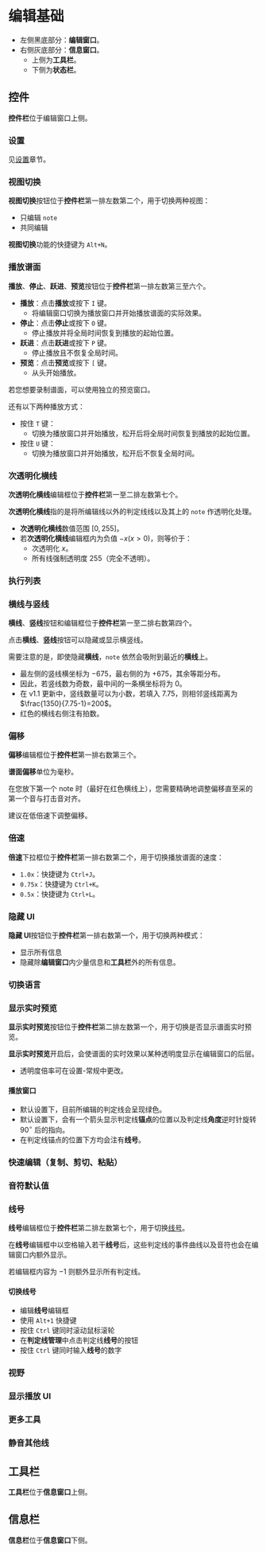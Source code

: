 # 编辑基础

<!--TODO: 此处应有图片-->

<!--TODO: 待完善 基本信息以及拍数-->

- 左侧黑底部分：**编辑窗口**。
- 右侧灰底部分：**信息窗口**。
  - 上侧为**工具栏**。
  - 下侧为**状态栏**。

## 控件

<!--TODO: 此处应有图片-->

**控件栏**位于编辑窗口上侧。

### 设置

见[设置](manual/edit/settings.md)章节。

### 视图切换

<!--TODO: 此处应有图片-->

**视图切换**按钮位于**控件栏**第一排左数第二个，用于切换两种视图：

- 只编辑 `note`
- 共同编辑

**视图切换**功能的快捷键为 `Alt+N`。

### 播放谱面

<!--TODO: 此处应有图片-->

**播放**、**停止**、**跃进**、**预览**按钮位于**控件栏**第一排左数第三至六个。

- **播放**：点击**播放**或按下 `I` 键。
  - 将编辑窗口切换为播放窗口并开始播放谱面的实际效果。
- **停止**：点击**停止**或按下 `O` 键。
  - 停止播放并将全局时间恢复到播放的起始位置。
- **跃进**：点击**跃进**或按下 `P` 键。
  - 停止播放且不恢复全局时间。
- **预览**：点击**预览**或按下 `[` 键。
  - 从头开始播放。

<!--TODO: 待补充 预览窗口章节-->

若您想要录制谱面，可以使用独立的预览窗口。

还有以下两种播放方式：

- 按住 `T` 键：
  - 切换为播放窗口并开始播放，松开后将全局时间恢复到播放的起始位置。
- 按住 `U` 键：
  - 切换为播放窗口并开始播放，松开后不恢复全局时间。

### 次透明化横线

<!--TODO: 此处应有图片-->
**次透明化横线**编辑框位于**控件栏**第一至二排左数第七个。

**次透明化横线**指的是将所编辑线以外的判定线线以及其上的 `note` 作透明化处理。

- **次透明化横线**数值范围 $[0,255]$。
- 若**次透明化横线**编辑框内为负值 $-x(x\gt 0)$，则等价于：
  - 次透明化 $x$。
  - 所有线强制透明度 $255$（完全不透明）。

### 执行列表

<!--TODO: 此处应有图片-->
<!--TODO: 待补充-->

### 横线与竖线

**横线**、**竖线**按钮和编辑框位于**控件栏**第一至二排右数第四个。

点击**横线**、**竖线**按钮可以隐藏或显示横竖线。

需要注意的是，即使隐藏**横线**，`note` 依然会吸附到最近的**横线**上。

- 最左侧的竖线横坐标为 $-675$，最右侧的为 $+675$，其余等距分布。
- 因此，若竖线数为奇数，最中间的一条横坐标将为 $0$。
- 在 v1.1 更新中，竖线数量可以为小数，若填入 $7.75$，则相邻竖线距离为 $\frac{1350}{7.75-1}=200$。
- 红色的横线右侧注有拍数。

### 偏移

<!--TODO: 此处应有图片-->

**偏移**编辑框位于**控件栏**第一排右数第三个。

**谱面偏移**单位为毫秒。

在您放下第一个 note 时（最好在红色横线上），您需要精确地调整偏移直至采的第一个音与打击音对齐。<!--TODO: 描述待修改-->

建议在低倍速下调整偏移。

### 倍速

<!--TODO: 此处应有图片-->

**倍速**下拉框位于**控件栏**第一排右数第二个，用于切换播放谱面的速度：

- `1.0x`：快捷键为 `Ctrl+J`。
- `0.75x`：快捷键为 `Ctrl+K`。
- `0.5x`：快捷键为 `Ctrl+L`。

### 隐藏 UI

<!--TODO: 此处应有图片-->

**隐藏 UI**按钮位于**控件栏**第一排右数第一个，用于切换两种模式：

- 显示所有信息
- 隐藏除**编辑窗口**内少量信息和**工具栏**外的所有信息。

### 切换语言

<!--TODO: 此处应有图片-->
<!--TODO: 待补充-->

### 显示实时预览

<!--TODO: 此处应有图片-->

**显示实时预览**按钮位于**控件栏**第二排左数第一个，用于切换是否显示谱面实时预览。

**显示实时预览**开启后，会使谱面的实时效果以某种透明度显示在编辑窗口的后层。

- 透明度倍率可在设置-常规中更改。

#### 播放窗口

<!--TODO: 此处应有图片-->

- 默认设置下，目前所编辑的判定线会呈现绿色。
- 默认设置下，会有一个箭头显示判定线**锚点**的位置以及判定线**角度**逆时针旋转 ${90}^{\circ}$ 后的指向。
- 在判定线锚点的位置下方均会注有**线号**。

### 快速编辑（复制、剪切、粘贴）

<!--TODO: 此处应有图片-->
<!--TODO: 待补充-->

### 音符默认值

<!--TODO: 此处应有图片-->
<!--TODO: 待补充-->

### 线号

<!--TODO: 此处应有图片-->

**线号**编辑框位于**控件栏**第二排左数第七个，用于切换[线号](line.md#线号)。

在**线号**编辑框中以空格输入若干**线号**后，这些判定线的事件曲线以及音符也会在编辑窗口内额外显示。

若编辑框内容为 $-1$ 则额外显示所有判定线。

#### 切换线号

- 编辑**线号**编辑框
- 使用 `Alt+1` 快捷键
- 按住 `Ctrl` 键同时滚动鼠标滚轮
- 在**判定线管理**中点击判定线**线号**的按钮
- 按住 `Ctrl` 键同时输入**线号**的数字

### 视野

<!--TODO: 此处应有图片-->
<!--TODO: 待补充-->

### 显示播放 UI

<!--TODO: 此处应有图片-->
<!--TODO: 待补充-->

### 更多工具

<!--TODO: 此处应有图片-->
<!--TODO: 待补充-->

### 静音其他线

<!--TODO: 此处应有图片-->
<!--TODO: 待补充-->

## 工具栏

**工具栏**位于**信息窗口**上侧。

<!--TODO: 此处应有图片-->
<!--TODO: 待补充-->

## 信息栏

**信息栏**位于**信息窗口**下侧。

<!--TODO: 此处应有图片-->
<!--TODO: 待补充-->
